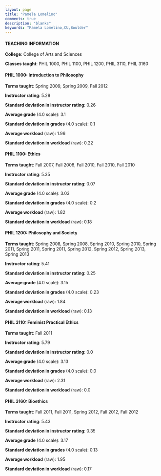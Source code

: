 ```yaml
---
layout: page
title: "Pamela Lomelino" 
comments: true
description: "blanks"
keywords: "Pamela Lomelino,CU,Boulder"
---
```

<head>
<script src="https://ajax.googleapis.com/ajax/libs/jquery/2.1.3/jquery.min.js"></script>
<script src="https://dl.dropboxusercontent.com/s/pc42nxpaw1ea4o9/highcharts.js?dl=0"></script>
<!-- <script src="../assets/js/highcharts.js"></script> -->
<style type="text/css">@font-face {
	font-family: "Bebas Neue";
	src: url(https://www.filehosting.org/file/details/544349/BebasNeue Regular.otf) format("opentype");
	}
	h1.Bebas { 
		font-family: "Bebas Neue", Verdana, Tahoma;
	}
</style>
</head>
	   
#### TEACHING INFORMATION

**College**: College of Arts and Sciences

**Classes taught**: PHIL 1000, PHIL 1100, PHIL 1200, PHIL 3110, PHIL 3160

#### PHIL 1000: Introduction to Philosophy

**Terms taught**: Spring 2009, Spring 2009, Fall 2012

**Instructor rating**: 5.28

**Standard deviation in instructor rating**: 0.26

**Average grade** (4.0 scale): 3.1

**Standard deviation in grades** (4.0 scale): 0.1

**Average workload** (raw): 1.96

**Standard deviation in workload** (raw): 0.22

#### PHIL 1100: Ethics

**Terms taught**: Fall 2007, Fall 2008, Fall 2010, Fall 2010, Fall 2010

**Instructor rating**: 5.35

**Standard deviation in instructor rating**: 0.07

**Average grade** (4.0 scale): 3.03

**Standard deviation in grades** (4.0 scale): 0.2

**Average workload** (raw): 1.82

**Standard deviation in workload** (raw): 0.18

#### PHIL 1200: Philosophy and Society

**Terms taught**: Spring 2008, Spring 2008, Spring 2010, Spring 2010, Spring 2011, Spring 2011, Spring 2011, Spring 2012, Spring 2012, Spring 2013, Spring 2013

**Instructor rating**: 5.41

**Standard deviation in instructor rating**: 0.25

**Average grade** (4.0 scale): 3.15

**Standard deviation in grades** (4.0 scale): 0.23

**Average workload** (raw): 1.84

**Standard deviation in workload** (raw): 0.13

#### PHIL 3110: Feminist Practical Ethics

**Terms taught**: Fall 2011

**Instructor rating**: 5.79

**Standard deviation in instructor rating**: 0.0

**Average grade** (4.0 scale): 3.13

**Standard deviation in grades** (4.0 scale): 0.0

**Average workload** (raw): 2.31

**Standard deviation in workload** (raw): 0.0

#### PHIL 3160: Bioethics

**Terms taught**: Fall 2011, Fall 2011, Spring 2012, Fall 2012, Fall 2012

**Instructor rating**: 5.43

**Standard deviation in instructor rating**: 0.35

**Average grade** (4.0 scale): 3.17

**Standard deviation in grades** (4.0 scale): 0.13

**Average workload** (raw): 1.95

**Standard deviation in workload** (raw): 0.17

